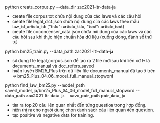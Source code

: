 python create_corpus.py --data_dir zac2021-ltr-data-ja

- create file corpus.txt chứa nội dung của các laws và các câu hỏi
- create file legal_dict.json chứa nội dung của các laws theo mẫu law_id_article_id: {"title": article_title, "text": article_text}
- create file cocondenser_data.json chứa nội dung của các laws và các câu hỏi sau khi thực hiện chuẩn hóa dữ liệu (xuống dòng, đánh số thứ tự)

python bm25_train.py --data_path zac2021-ltr-data-ja

- sử dụng file legal_corpus.json để tạo ra 2 file mới sau khi tiền xử lý là documents_manual và doc_refers_saved
- huấn luyện BM25_Plus trên dữ liệu file documents_manual đã tạo ở trên => bm25_Plus_04_06_model_full_manual_stopword

python find_law_bm25.py --model_path saved_model_ja/bm25_Plus_04_06_model_full_manual_stopword --data_path zac2021-ltr-data-ja --save_pair_path pair_data_ja

- tìm ra top 20 câu liên quan nhất đến từng question trong hợp đồng.
- hiển thị ra cho người dùng chọn danh sách câu liên quan đến question.
- tạo positive và negative data for training.